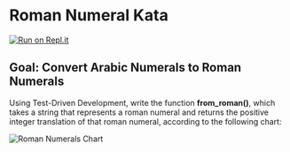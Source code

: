 
# Roman Numeral Kata

[![Run on Repl.it](https://repl.it/badge/github/vieirr2/RomanNumeralKata-Replit)](https://repl.it/github/vieirr2/RomanNumeralKata-Replit)

## Goal: Convert Arabic Numerals to Roman Numerals

Using Test-Driven Development, write the function **from_roman()**, which takes a string that represents a roman numeral and returns the positive integer translation of that roman numeral, according to the following chart:

![Roman Numerals Chart](https://www.exceltemplates.org/wp-content/uploads/2016/05/Roman-Numerals.jpeg)
